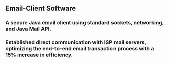 ## Email-Client Software


### A secure Java email client using standard sockets, networking, and Java Mail API.


###  Established direct communication with ISP mail servers, optimizing the end-to-end email transaction process with a 15% increase in efficiency.
